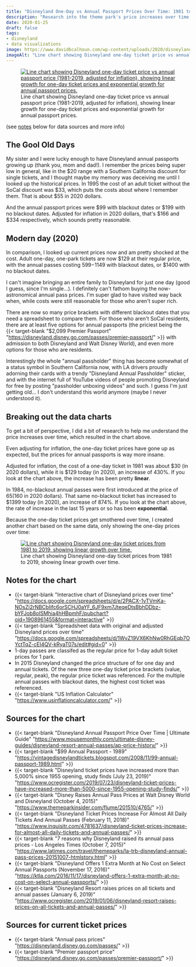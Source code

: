 ```yaml
---
title: "Disneyland One-Day vs Annual Passport Prices Over Time: 1981 to 2019 (adjusted for 2020 dollars)"
description: "Research into the theme park's price increases over time, trying to figure out just how much prices have risen (adjusting for inflation)."
date: 2020-01-25
draft: false
tags:
- disneyland
- data visualizations
image: https://www.davidbcalhoun.com/wp-content/uploads/2020/disneyland-ticket-price-one-day-vs-annual-1981-to-2019-adjusted-for-inflation.png
imageAlt: "Line chart showing Disneyland one-day ticket price vs annual passport price (1981-2019, adjusted for inflation), showing linear growth for one-day ticket prices and exponential growth for annual passport prices."
---
```


<figure itemprop="image" itemscope="" itemtype="http://schema.org/ImageObject" class="center">
    <meta itemprop="width" content="1856" />
    <meta itemprop="height" content="1144" />
    <meta itemprop="url" content="https://www.davidbcalhoun.com/wp-content/uploads/2020/disneyland-ticket-price-one-day-vs-annual-1981-to-2019-adjusted-for-inflation.png" />
    <a href="https://www.davidbcalhoun.com/wp-content/uploads/2020/disneyland-ticket-price-one-day-vs-annual-1981-to-2019-adjusted-for-inflation.png">
        <img itemprop="contentUrl" src="https://www.davidbcalhoun.com/wp-content/uploads/2020/disneyland-ticket-price-one-day-vs-annual-1981-to-2019-adjusted-for-inflation.png" title="Line chart showing Disneyland one-day ticket price vs annual passport price (1981-2019, adjusted for inflation), showing linear growth for one-day ticket prices and exponential growth for annual passport prices." />
    </a>
    <figcaption itemprop="caption">Line chart showing Disneyland one-day ticket price vs annual passport price (1981-2019, adjusted for inflation), showing linear growth for one-day ticket prices and exponential growth for annual passport prices.</figcaption>
</figure>

(see [notes](#notes-for-the-chart) below for data sources and more info)

## The Gool Old Days
My sister and I were lucky enough to have Disneyland annual passports growing up (thank you, mom and dad!).  I remember the prices being super low in general, like in the $20 range with a Southern California discount for single tickets, and I thought maybe my memory was deceiving me until I looked up the historical prices.  In 1995 the cost of an adult ticket without the SoCal discount was $33, which puts the costs about where I remember them.  That is about $55 in 2020 dollars.

And the annual passport prices were $99 with blackout dates or $199 with no blackout dates.  Adjusted for inflation in 2020 dollars, that's $166 and $334 respectively, which sounds pretty reasonable.

## Modern day (2020)
In comparison, I looked up current prices now and am pretty shocked at the cost.  Adult one-day, one-park tickets are now $129 at their regular price, with the annual passes costing $599-$1149 with blackout dates, or $1400 with no blackout dates.

I can't imagine bringing an entire family to Disneyland for just one day (good I guess, since I'm single...).  I definitely can't fathom buying the now-astronomical annual pass prices.  I'm super glad to have visited way back when, while costs were still reasonable for those who aren't super rich.

There are now so many price brackets with different blackout dates that you need a spreadsheet to compare them.  For those who aren't SoCal residents, there are at least five options for annual passports (the priciest being the {{< target-blank "$2,099 Premier Passport" "https://disneyland.disney.go.com/passes/premier-passport/" >}} with admission to both Disneyland and Walt Disney World), and even more options for those who are residents.

Interestingly the whole "annual passholder" thing has become somewhat of a status symbol in Southern California now, with LA drivers proudly adorning their cards with a trendy "Disneyland Annual Passholder" sticker, and with the internet full of YouTube videos of people promoting Disneyland for free by posting "passholder unboxing videos" and such.  I guess I'm just getting old... I don't understand this world anymore (maybe I never understood it).


## Breaking out the data charts
To get a bit of perspective, I did a bit of research to help me understand the price increases over time, which resulted in the chart above.

Even adjusting for inflation, the one-day ticket prices have gone up as expected, but the prices for annual passports is way more insane.

Adjusted for inflation, the cost of a one-day ticket in 1981 was about $30 (in 2020 dollars), while it is $129 today (in 2020), an increase of 430%.  If you look at the chart above, the increase has been pretty **linear**.

In 1984, no-blackout annual passes were first introduced at the price of $65 ($160 in 2020 dollars).  That same no-blackout ticket has increased to $1399 today (in 2020), an increase of 874%.  If you look at the chart above, the rate of increase in the last 15 years or so has been **exponential**.

Because the one-day ticket prices get smothered over time, I created another chart based on the same data, only showing the one-day prices over time:

<figure itemprop="image" itemscope="" itemtype="http://schema.org/ImageObject" class="center">
    <meta itemprop="width" content="1840" />
    <meta itemprop="height" content="1124" />
    <meta itemprop="url" content="https://www.davidbcalhoun.com/wp-content/uploads/2020/disneyland-one-day-ticket-price-1981-to-2019-adjusted-for-inflation.png" />
    <a href="https://www.davidbcalhoun.com/wp-content/uploads/2020/disneyland-one-day-ticket-price-1981-to-2019-adjusted-for-inflation.png">
        <img itemprop="contentUrl" src="https://www.davidbcalhoun.com/wp-content/uploads/2020/disneyland-one-day-ticket-price-1981-to-2019-adjusted-for-inflation.png" title="Line chart showing Disneyland one-day ticket prices from 1981 to 2019, showing linear growth over time." />
    </a>
    <figcaption itemprop="caption">Line chart showing Disneyland one-day ticket prices from 1981 to 2019, showing linear growth over time.</figcaption>
</figure>


## Notes for the chart
* {{< target-blank "Interactive chart of Disneyland prices over time" "https://docs.google.com/spreadsheets/d/e/2PACX-1vTVmKa-NOsZi2rNBCbIifc6orSCHJ0aYF_6JF9xm7JteqeDtsBbhDDbz-bYFJob8olSMhia4hHBpmhF/pubchart?oid=1908961455&format=interactive" >}}
* {{< target-blank "Spreadsheet data with original and adjusted Disneyland prices over time" "https://docs.google.com/spreadsheets/d/1WvZ19VX6KhNw0RhGEqb7OYctTqZ-cEI4QV-kRyaT07s/edit#gid=0" >}}
* 1-day passes are classifed as the regular price for 1-day adult ticket prices for 1 park.
* In 2015 Disneyland changed the price structure of for one day and annual tickets.  Of the new three one-day ticket price brackets (value, regular, peak), the regular price ticket was referenced.  For the multiple annual passes with blackout dates, the highest cost ticket was referenced.
* {{< target-blank "US Inflation Calculator" "https://www.usinflationcalculator.com/" >}}

## Sources for the chart
* {{< target-blank "Disneyland Annual Passport Price Over Time | Ultimate Guide" "https://www.mousemonthly.com/ultimate-disney-guides/disneyland-resort-annual-passes/ap-price-history/" >}}
* {{< target-blank "$99 Annual Passport - 1989" "https://vintagedisneylandtickets.blogspot.com/2008/11/99-annual-passport-1989.html" >}}
* {{< target-blank "Disneyland ticket prices have increased more than 5,000% since 1955 opening, study finds (July 23, 2019)" "https://www.ocregister.com/2019/07/23/disneyland-ticket-prices-have-increased-more-than-5000-since-1955-opening-study-finds/" >}}
* {{< target-blank "Disney Raises Annual Pass Prices at Walt Disney World and Disneyland (October 4, 2015)" "https://www.themeparkinsider.com/flume/201510/4765/" >}}
* {{< target-blank "Disneyland Ticket Prices Increase For Almost All Daily Tickets And Annual Passes (February 11, 2018)" "https://www.inquisitr.com/4781637/disneyland-ticket-prices-increase-for-almost-all-daily-tickets-and-annual-passes/" >}}
* {{< target-blank "7 reasons why Disneyland raised its annual pass prices - Los Angeles Times (October 7, 2015)" "https://www.latimes.com/travel/themeparks/la-trb-disneyland-annual-pass-prices-20151007-htmlstory.html" >}}
* {{< target-blank "Disneyland Offers 1 Extra Month at No Cost on Select Annual Passports (November 17, 2016)" "https://ktla.com/2016/11/17/disneyland-offers-1-extra-month-at-no-cost-on-select-annual-passports/" >}}
* {{< target-blank "Disneyland Resort raises prices on all tickets and annual passes (January 6, 2019)" "https://www.ocregister.com/2019/01/06/disneyland-resort-raises-prices-on-all-tickets-and-annual-passes/" >}}

## Sources for current ticket prices
* {{< target-blank "Annual pass prices" "https://disneyland.disney.go.com/passes/" >}}
* {{< target-blank "Premier passport price" "https://disneyland.disney.go.com/passes/premier-passport/" >}}
